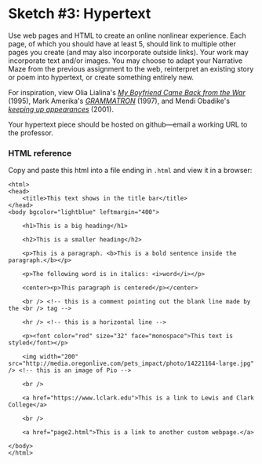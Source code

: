 # Sketch #3: Hypertext

Use web pages and HTML to create an online nonlinear experience. Each page, of which you should have at least 5, should link to multiple other pages you create (and may also incorporate outside links). Your work may incorporate text and/or images. You may choose to adapt your Narrative Maze from the previous assignment to the web, reinterpret an existing story or poem into hypertext, or create something entirely new.

For inspiration, view Olia Lialina's [_My Boyfriend Came Back from the War_](http://www.teleportacia.org/war) (1995), Mark Amerika's [_GRAMMATRON_](https://www.grammatron.com/gtronbeta/Abe_Golam_907.html) (1997), and Mendi Obadike's [_keeping up appearances_](http://archive.rhizome.org/artbase/2864/keepingupappearances.html) (2001).

Your hypertext piece should be hosted on github—email a working URL to the professor.

### HTML reference

Copy and paste this html into a file ending in `.html` and view it in a browser:
```
<html>
<head>
    <title>This text shows in the title bar</title>
</head>
<body bgcolor="lightblue" leftmargin="400">

    <h1>This is a big heading</h1>

    <h2>This is a smaller heading</h2>

    <p>This is a paragraph. <b>This is a bold sentence inside the paragraph.</b></p>

    <p>The following word is in italics: <i>word</i></p>

    <center><p>This paragraph is centered</p></center>

    <br /> <!-- this is a comment pointing out the blank line made by the <br /> tag -->

    <hr /> <!-- this is a horizontal line -->

    <p><font color="red" size="32" face="monospace">This text is styled</font></p>        

    <img width="200" src="http://media.oregonlive.com/pets_impact/photo/14221164-large.jpg" /> <!-- this is an image of Pio -->

    <br />

    <a href="https://www.lclark.edu">This is a link to Lewis and Clark College</a>

    <br />

    <a href="page2.html">This is a link to another custom webpage.</a>    

</body>
</html>
```

